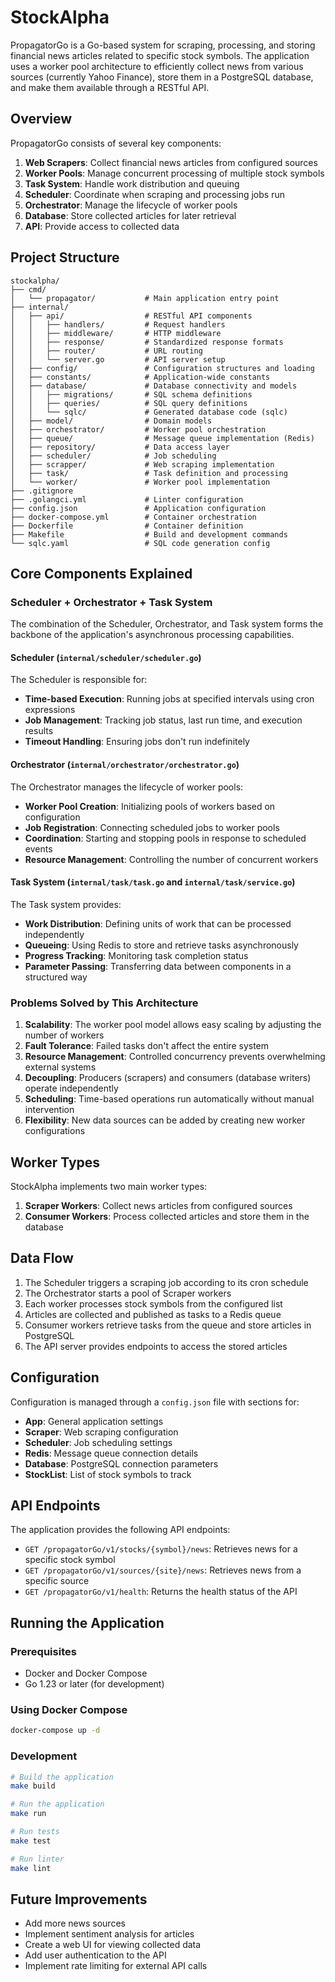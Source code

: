 # StockAlpha

PropagatorGo is a Go-based system for scraping, processing, and storing financial news articles related to specific stock symbols. The application uses a worker pool architecture to efficiently collect news from various sources (currently Yahoo Finance), store them in a PostgreSQL database, and make them available through a RESTful API.

## Overview

PropagatorGo consists of several key components:

1. **Web Scrapers**: Collect financial news articles from configured sources
2. **Worker Pools**: Manage concurrent processing of multiple stock symbols
3. **Task System**: Handle work distribution and queuing
4. **Scheduler**: Coordinate when scraping and processing jobs run
5. **Orchestrator**: Manage the lifecycle of worker pools
6. **Database**: Store collected articles for later retrieval
7. **API**: Provide access to collected data

## Project Structure

```
stockalpha/
├── cmd/
│   └── propagator/           # Main application entry point
├── internal/
│   ├── api/                  # RESTful API components
│   │   ├── handlers/         # Request handlers
│   │   ├── middleware/       # HTTP middleware
│   │   ├── response/         # Standardized response formats
│   │   ├── router/           # URL routing
│   │   └── server.go         # API server setup
│   ├── config/               # Configuration structures and loading
│   ├── constants/            # Application-wide constants
│   ├── database/             # Database connectivity and models
│   │   ├── migrations/       # SQL schema definitions
│   │   ├── queries/          # SQL query definitions
│   │   └── sqlc/             # Generated database code (sqlc)
│   ├── model/                # Domain models
│   ├── orchestrator/         # Worker pool orchestration
│   ├── queue/                # Message queue implementation (Redis)
│   ├── repository/           # Data access layer
│   ├── scheduler/            # Job scheduling
│   ├── scrapper/             # Web scraping implementation
│   ├── task/                 # Task definition and processing
│   └── worker/               # Worker pool implementation
├── .gitignore
├── .golangci.yml             # Linter configuration
├── config.json               # Application configuration
├── docker-compose.yml        # Container orchestration
├── Dockerfile                # Container definition
├── Makefile                  # Build and development commands
└── sqlc.yaml                 # SQL code generation config
```

## Core Components Explained

### Scheduler + Orchestrator + Task System

The combination of the Scheduler, Orchestrator, and Task system forms the backbone of the application's asynchronous processing capabilities.

#### Scheduler (`internal/scheduler/scheduler.go`)

The Scheduler is responsible for:

- **Time-based Execution**: Running jobs at specified intervals using cron expressions
- **Job Management**: Tracking job status, last run time, and execution results
- **Timeout Handling**: Ensuring jobs don't run indefinitely

#### Orchestrator (`internal/orchestrator/orchestrator.go`)

The Orchestrator manages the lifecycle of worker pools:

- **Worker Pool Creation**: Initializing pools of workers based on configuration
- **Job Registration**: Connecting scheduled jobs to worker pools
- **Coordination**: Starting and stopping pools in response to scheduled events
- **Resource Management**: Controlling the number of concurrent workers

#### Task System (`internal/task/task.go` and `internal/task/service.go`)

The Task system provides:

- **Work Distribution**: Defining units of work that can be processed independently
- **Queueing**: Using Redis to store and retrieve tasks asynchronously
- **Progress Tracking**: Monitoring task completion status
- **Parameter Passing**: Transferring data between components in a structured way

### Problems Solved by This Architecture

1. **Scalability**: The worker pool model allows easy scaling by adjusting the number of workers
2. **Fault Tolerance**: Failed tasks don't affect the entire system
3. **Resource Management**: Controlled concurrency prevents overwhelming external systems
4. **Decoupling**: Producers (scrapers) and consumers (database writers) operate independently
5. **Scheduling**: Time-based operations run automatically without manual intervention
6. **Flexibility**: New data sources can be added by creating new worker configurations

## Worker Types

StockAlpha implements two main worker types:

1. **Scraper Workers**: Collect news articles from configured sources
2. **Consumer Workers**: Process collected articles and store them in the database

## Data Flow

1. The Scheduler triggers a scraping job according to its cron schedule
2. The Orchestrator starts a pool of Scraper workers
3. Each worker processes stock symbols from the configured list
4. Articles are collected and published as tasks to a Redis queue
5. Consumer workers retrieve tasks from the queue and store articles in PostgreSQL
6. The API server provides endpoints to access the stored articles

## Configuration

Configuration is managed through a `config.json` file with sections for:

- **App**: General application settings
- **Scraper**: Web scraping configuration
- **Scheduler**: Job scheduling settings
- **Redis**: Message queue connection details
- **Database**: PostgreSQL connection parameters
- **StockList**: List of stock symbols to track

## API Endpoints

The application provides the following API endpoints:

- `GET /propagatorGo/v1/stocks/{symbol}/news`: Retrieves news for a specific stock symbol
- `GET /propagatorGo/v1/sources/{site}/news`: Retrieves news from a specific source
- `GET /propagatorGo/v1/health`: Returns the health status of the API

## Running the Application

### Prerequisites

- Docker and Docker Compose
- Go 1.23 or later (for development)

### Using Docker Compose

```bash
docker-compose up -d
```

### Development

```bash
# Build the application
make build

# Run the application
make run

# Run tests
make test

# Run linter
make lint
```

## Future Improvements

- Add more news sources
- Implement sentiment analysis for articles
- Create a web UI for viewing collected data
- Add user authentication to the API
- Implement rate limiting for external API calls